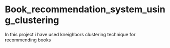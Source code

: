 # Book_recommendation_system_using_clustering
In this project i have used kneighbors clustering technique for recommending books
